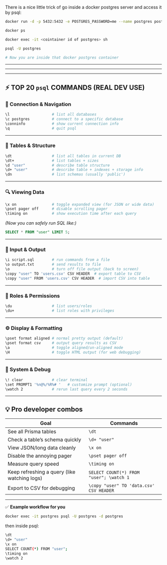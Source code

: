 There is a nice little trick of go inside a docker postgres server and access it by psql:


```sh
docker run -d -p 5432:5432 -e POSTGRES_PASSWORD=me --name postgres postgres

docker ps

docker exec -it <cointainer id of postgres> sh

psql -U postgres

# Now you are inside that docker postgres container
```


---
---
---



## ⚡️ TOP 20 `psql` COMMANDS (REAL DEV USE)

### 🧭 Connection & Navigation

```bash
\l                   # list all databases
\c postgres          # connect to a specific database
\conninfo            # show current connection info
\q                   # quit psql
```

---

### 🧱 Tables & Structure

```bash
\dt                  # list all tables in current DB
\dt+                 # list tables + sizes
\d "user"            # describe table structure
\d+ "user"           # describe table + indexes + storage info
\dn                  # list schemas (usually 'public')
```

---

### 🔍 Viewing Data

```bash
\x on                # toggle expanded view (for JSON or wide data)
\pset pager off      # disable scrolling pager
\timing on           # show execution time after each query
```

*(Now you can safely run SQL like:)*

```sql
SELECT * FROM "user" LIMIT 5;
```

---

### 💾 Input & Output

```bash
\i script.sql        # run commands from a file
\o output.txt        # send results to file
\o                   # turn off file output (back to screen)
\copy "user" TO 'users.csv' CSV HEADER  # export table to CSV
\copy "user" FROM 'users.csv' CSV HEADER  # import CSV into table
```

---

### 👤 Roles & Permissions

```bash
\du                  # list users/roles
\du+                 # list roles with privileges
```

---

### ⚙️ Display & Formatting

```bash
\pset format aligned # normal pretty output (default)
\pset format csv     # output query results as CSV
\a                   # toggle aligned/un-aligned mode
\H                   # toggle HTML output (for web debugging)
```

---

### 🧠 System & Debug

```bash
\! clear             # clear terminal
\set PROMPT1 '%n@%/%R%# '   # customize prompt (optional)
\watch 2             # rerun last query every 2 seconds
```

---

## 💡 Pro developer combos

| Goal                                         | Commands                                |
| -------------------------------------------- | --------------------------------------- |
| See all Prisma tables                        | `\dt`                                   |
| Check a table’s schema quickly               | `\d+ "user"`                            |
| View JSON/long data cleanly                  | `\x on`                                 |
| Disable the annoying pager                   | `\pset pager off`                       |
| Measure query speed                          | `\timing on`                            |
| Keep refreshing a query (like watching logs) | `SELECT COUNT(*) FROM "user"; \watch 1` |
| Export to CSV for debugging                  | `\copy "user" TO 'data.csv' CSV HEADER` |

---

✅ **Example workflow for you**

```bash
docker exec -it postgres psql -U postgres -d postgres
```

then inside psql:

```bash
\dt
\d+ "user"
\x on
SELECT COUNT(*) FROM "user";
\timing on
\watch 2
```
